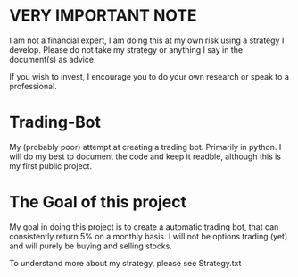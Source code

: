 # VERY IMPORTANT NOTE
I am not a financial expert, I am doing this at my own risk using a strategy I develop. Please do not take my strategy or anything I say in the document(s) as advice. 

If you wish to invest, I encourage you to do your own research or speak to a professional. 

# Trading-Bot
My (probably poor) attempt at creating a trading bot. Primarily in python. I will do my best to document the code and keep it readble, although this is my first public project. 

# The Goal of this project
My goal in doing this project is to create a automatic trading bot, that can consistently return 5% on a monthly basis. I will not be options trading (yet) and will purely be buying and selling stocks. 

To understand more about my strategy, please see Strategy.txt